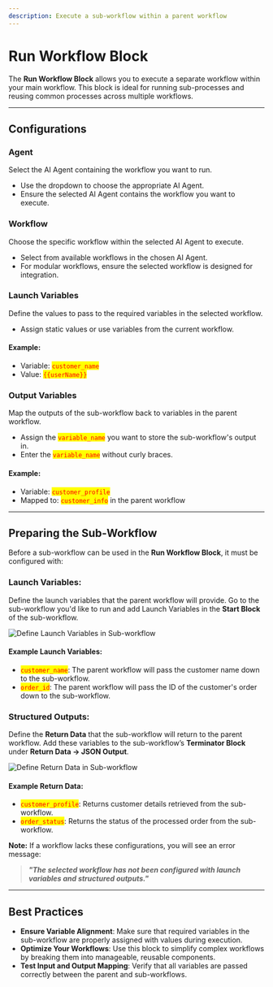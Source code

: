 ```yaml
---
description: Execute a sub-workflow within a parent workflow
---
```


# Run Workflow Block

The **Run Workflow Block** allows you to execute a separate workflow within your main workflow. This block is ideal for running sub-processes and reusing common processes across multiple workflows.

***

## **Configurations**

### **Agent**

Select the AI Agent containing the workflow you want to run.

* Use the dropdown to choose the appropriate AI Agent.
* Ensure the selected AI Agent contains the workflow you want to execute.

### **Workflow**

Choose the specific workflow within the selected AI Agent to execute.

* Select from available workflows in the chosen AI Agent.
* For modular workflows, ensure the selected workflow is designed for integration.

### **Launch Variables**

Define the values to pass to the required variables in the selected workflow.

* Assign static values or use variables from the current workflow.

#### Example:

* Variable: <mark style="color:red;">`customer_name`</mark>
* Value: <mark style="color:red;">`{{userName}}`</mark>

### **Output Variables**

Map the outputs of the sub-workflow back to variables in the parent workflow.

* Assign the <mark style="color:red;">`variable_name`</mark> you want to store the sub-workflow's output in.
* Enter the <mark style="color:red;">`variable_name`</mark> without curly braces.

#### Example:

* Variable: <mark style="color:red;">`customer_profile`</mark>
* Mapped to: <mark style="color:red;">`customer_info`</mark> in the parent workflow

***

## **Preparing the Sub-Workflow**

Before a sub-workflow can be used in the **Run Workflow Block**, it must be configured with:

### **Launch Variables**:

Define the launch variables that the parent workflow will provide. Go to the sub-workflow you'd like to run and add Launch Variables in the **Start Block** of the sub-workflow.

![Define Launch Variables in Sub-workflow](<../../.gitbook/assets/Screenshot 2024-12-04 at 9.53.58 PM.png>)

#### Example Launch Variables:

* <mark style="color:red;">`customer_name`</mark>: The parent workflow will pass the customer name down to the sub-workflow.
* <mark style="color:red;">`order_id`</mark>: The parent workflow will pass the ID of the customer's order down to the sub-workflow.

### **Structured Outputs**:

Define the **Return Data** that the sub-workflow will return to the parent workflow. Add these variables to the sub-workflow’s **Terminator Block** under **Return Data -> JSON Output**.

![Define Return Data in Sub-workflow](<../../.gitbook/assets/Screenshot 2024-12-04 at 9.56.44 PM.png>)

#### Example Return Data:

* <mark style="color:red;">`customer_profile`</mark>: Returns customer details retrieved from the sub-workflow.
* <mark style="color:red;">`order_status`</mark>: Returns the status of the processed order from the sub-workflow.

**Note:** If a workflow lacks these configurations, you will see an error message:

> _**"The selected workflow has not been configured with launch variables and structured outputs."**_

***

## Best Practices

* **Ensure Variable Alignment**: Make sure that required variables in the sub-workflow are properly assigned with values during execution.
* **Optimize Your Workflows**: Use this block to simplify complex workflows by breaking them into manageable, reusable components.
* **Test Input and Output Mapping**: Verify that all variables are passed correctly between the parent and sub-workflows.
